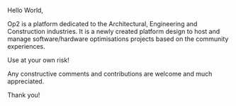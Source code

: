Hello World, 

Op2 is a platform dedicated to the Architectural, Engineering and Construction industries. It is a newly created platform design to host and manage software/hardware optimisations projects based on the community experiences.

Use at your own risk! 

Any constructive comments and contributions are welcome and much appreciated.

Thank you!
